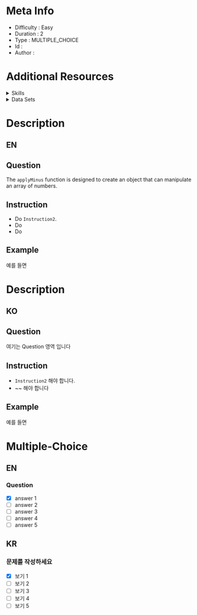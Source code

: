 
# Meta Info
- Difficulty : Easy   
- Duration : 2 
- Type : MULTIPLE_CHOICE
- Id : 
- Author :

# Additional Resources

<details>
<summary>Skills</summary>

| 스킬 아이디 | 스킬 이름      |
|--------|------------|
| -      | The three states: modified, staged, committed |
| -      | -          |
| -      | -          |
</details>

<details>
<summary>Data Sets</summary>

| 순번   | 파일 링크                  | 설명 | 
|------|------------------------|----|
| 1    | https://www.github.com |    |
| 2    | https://www.github.com |    |
| 3    | https://www.github.com |    |
</details>

# Description 
## EN
## Question
The `applyMinus` function is designed to create an object that can manipulate an array of numbers.

## Instruction
- Do `Instruction2`.
- Do
- Do

## Example
예를 들면

# Description
## KO
## Question
여기는 Question 영역 입니다

## Instruction
- `Instruction2` 해야 합니다.
- ~~ 해야 합니다

## Example
예를 들면

# Multiple-Choice
## EN
### Question
- [x] answer 1
- [ ] answer 2
- [ ] answer 3
- [ ] answer 4
- [ ] answer 5

## KR
### 문제를 작성하세요
- [x] 보기 1
- [ ] 보기 2
- [ ] 보기 3
- [ ] 보기 4
- [ ] 보기 5
